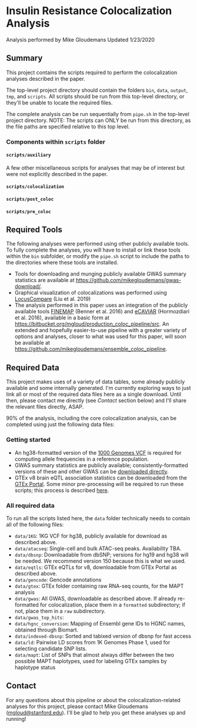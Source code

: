 # Insulin Resistance Colocalization Analysis

Analysis performed by Mike Gloudemans
Updated 1/23/2020

## Summary

This project contains the scripts required to perform the colocalization analyses described in the paper.

The top-level project directory should contain the folders `bin`, `data`, `output`, `tmp`, and `scripts`. All scripts should be
run from this top-level directory, or they'll be unable to locate the required files.

The complete analysis can be run sequentially from `pipe.sh` in the top-level project directory.
NOTE: The scripts can ONLY be run from this directory, as the file paths are specified relative to this
top level.

### Components within `scripts` folder

#### `scripts/auxiliary`

A few other miscellaneous scripts for analyses that may be of interest but were not explicitly described in the paper.

#### `scripts/colocalization`

#### `scripts/post_coloc`

#### `scripts/pre_coloc`


## Required Tools

The following analyses were performed using other publicly available tools. To fully complete the
analyses, you will have to install or link these tools within the `bin` subfolder, or modify the
`pipe.sh` script to include the paths to the directories where these tools are installed.

* Tools for downloading and munging publicly available GWAS summary statistics
are available at https://github.com/mikegloudemans/gwas-download/.
* Graphical visualization of colocalizations was performed using [LocusCompare](https://locuscompare.com) (Liu et al. 2019)
* The analysis performed in this paper uses an integration of the publicly available tools [FINEMAP](http://www.christianbenner.com/) (Benner et al. 2016)
and [eCAVIAR](http://zarlab.cs.ucla.edu/tag/ecaviar/) (Hormozdiari et al. 2016), 
available in a basic form at https://bitbucket.org/mgloud/production_coloc_pipeline/src. 
An extended and hopefully easier-to-use pipeline with a greater variety of options and analyses, closer to what was used for this
paper, will soon be available at https://github.com/mikegloudemans/ensemble_coloc_pipeline.

## Required Data

This project makes uses of a variety of data tables, some already publicly available
and some internally generated. I'm currently exploring ways to just link all or most of the required
data files here as a single download. Until then, please contact me directly (see _Contact_ section below) and I'll share 
the relevant files directly, ASAP.

90% of the analysis, including the core colocalization analysis, can be completed using just the following
data files:

### Getting started

* An hg38-formatted version of the [1000 Genomes VCF](http://ftp.1000genomes.ebi.ac.uk/vol1/ftp/release/20130502/supporting/GRCh38_positions/)
is required for computing allele frequencies in a reference population.
* GWAS summary statistics are publicly available; consistently-formatted versions of these and other GWAS can be [downloaded directly](https://github.com/mikegloudemans/gwas-download).
* GTEx v8 brain eQTL association statistics can be downloaded from the [GTEx Portal](https://gtexportal.org/home/datasets). Some minor pre-processing will be required to run
these scripts; this process is described [here](https://bitbucket.org/mgloud/production_coloc_pipeline/src).

### All required data

To run all the scripts listed here, the `data` folder technically needs to contain all of the following files:

* `data/1KG`: 1KG VCF for hg38, publicly available for download as described above.
* `data/atacseq`: Single-cell and bulk ATAC-seq peaks. Availability TBA.
* `data/dbsnp`: Downloadable from dbSNP; versions for hg19 and hg38 will be needed. We recommend version 150 because this is what we used.
* `data/eqtls`: GTEx eQTLs for v8, downloadable from GTEx Portal as described above.
* `data/gencode`: Gencode annotations 
* `data/gtex`: GTEx folder containing raw RNA-seq counts, for the MAPT analysis
* `data/gwas`: All GWAS, downloadable as described above. If already re-formatted for colocalization, place them in a `formatted` subdirectory; if not, place them in a
   `raw` subdirectory.
* `data/gwas_top_hits`:	
* `data/hgnc_conversion`: Mapping of Ensembl gene IDs to HGNC names, obtained through Biomart.
* `data/indexed-dbsnp`: Sorted and tabixed version of dbsnp for fast access
* `data/ld`: Pairwise LD scores from 1K Genomes Phase 1, used for selecting candidate SNP lists.
* `data/mapt`: List of SNPs that almost always differ between the two possible MAPT haplotypes, used for labeling
GTEx samples by haplotype status

## Contact

For any questions about this pipeline or about the colocalization-related analyses for this project, 
please contact Mike Gloudemans (mgloud@stanford.edu). I'll be glad to help you get these analyses up and running!
